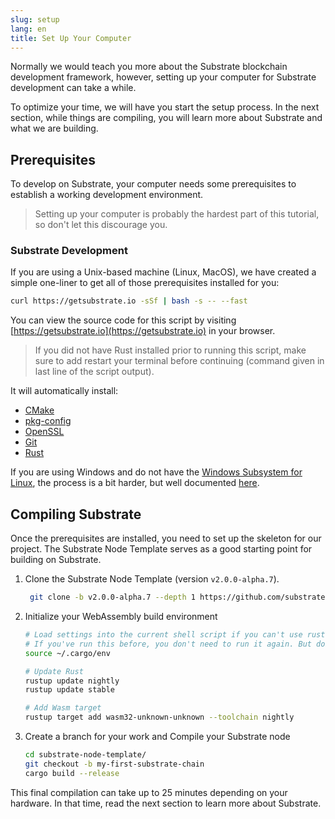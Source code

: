 ```yaml
---
slug: setup
lang: en
title: Set Up Your Computer
---
```


Normally we would teach you more about the Substrate blockchain development framework, however,
setting up your computer for Substrate development can take a while.

To optimize your time, we will have you start the setup process. In the next section, while things
are compiling, you will learn more about Substrate and what we are building.

## Prerequisites

To develop on Substrate, your computer needs some prerequisites to establish a working development
environment.

> Setting up your computer is probably the hardest part of this tutorial, so don't let this
> discourage you.

### Substrate Development

If you are using a Unix-based machine (Linux, MacOS), we have created a simple one-liner to get all
of those prerequisites installed for you:

```bash
curl https://getsubstrate.io -sSf | bash -s -- --fast
```

You can view the source code for this script by visiting
[https://getsubstrate.io](https://getsubstrate.io) in your browser.

> If you did not have Rust installed prior to running this script, make sure to add restart your
> terminal before continuing (command given in last line of the script output).

It will automatically install:

- [CMake](https://cmake.org/install/)
- [pkg-config](https://www.freedesktop.org/wiki/Software/pkg-config/)
- [OpenSSL](https://www.openssl.org/)
- [Git](https://git-scm.com/downloads)
- [Rust](https://www.rust-lang.org/tools/install)

If you are using Windows and do not have the
[Windows Subsystem for Linux](https://docs.microsoft.com/en-us/windows/wsl/install-win10), the
process is a bit harder, but well documented [here](/kb/getting-started/windows-users).

## Compiling Substrate

Once the prerequisites are installed, you need to set up the skeleton for our project. The Substrate
Node Template serves as a good starting point for building on Substrate.

1. Clone the Substrate Node Template (version `v2.0.0-alpha.7`).

   ```bash
   	git clone -b v2.0.0-alpha.7 --depth 1 https://github.com/substrate-developer-hub/substrate-node-template
   ```

2. Initialize your WebAssembly build environment

   ```bash
   # Load settings into the current shell script if you can't use rustup command
   # If you've run this before, you don't need to run it again. But doing so is harmless.
   source ~/.cargo/env

   # Update Rust
   rustup update nightly
   rustup update stable

   # Add Wasm target
   rustup target add wasm32-unknown-unknown --toolchain nightly
   ```

3. Create a branch for your work and Compile your Substrate node

   ```bash
   cd substrate-node-template/
   git checkout -b my-first-substrate-chain
   cargo build --release
   ```

This final compilation can take up to 25 minutes depending on your hardware. In that time, read the
next section to learn more about Substrate.
